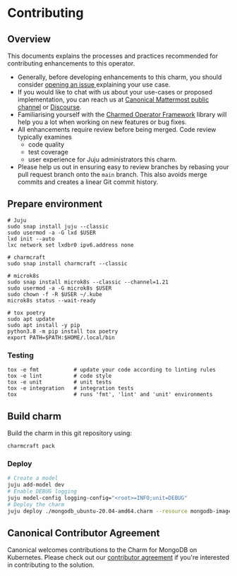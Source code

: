 # Contributing

## Overview

This documents explains the processes and practices recommended for contributing enhancements to
this operator.

- Generally, before developing enhancements to this charm, you should consider [opening an issue
  ](https://github.com/canonical/mongodb-k8s-operator/issues) explaining your use case.
- If you would like to chat with us about your use-cases or proposed implementation, you can reach
  us at [Canonical Mattermost public channel](https://chat.charmhub.io/charmhub/channels/charm-dev)
  or [Discourse](https://discourse.charmhub.io/).
- Familiarising yourself with the [Charmed Operator Framework](https://juju.is/docs/sdk) library
  will help you a lot when working on new features or bug fixes.
- All enhancements require review before being merged. Code review typically examines
  - code quality
  - test coverage
  - user experience for Juju administrators this charm.
- Please help us out in ensuring easy to review branches by rebasing your pull request branch onto
  the `main` branch. This also avoids merge commits and creates a linear Git commit history.

## Prepare environment

```shell
# Juju
sudo snap install juju --classic
sudo usermod -a -G lxd $USER
lxd init --auto
lxc network set lxdbr0 ipv6.address none

# charmcraft
sudo snap install charmcraft --classic

# microk8s
sudo snap install microk8s --classic --channel=1.21
sudo usermod -a -G microk8s $USER
sudo chown -f -R $USER ~/.kube
microk8s status --wait-ready

# tox poetry
sudo apt update
sudo apt install -y pip
python3.8 -m pip install tox poetry
export PATH=$PATH:$HOME/.local/bin
```

### Testing

```shell
tox -e fmt           # update your code according to linting rules
tox -e lint          # code style
tox -e unit          # unit tests
tox -e integration   # integration tests
tox                  # runs 'fmt', 'lint' and 'unit' environments
```

## Build charm

Build the charm in this git repository using:

```shell
charmcraft pack
```

### Deploy

```bash
# Create a model
juju add-model dev
# Enable DEBUG logging
juju model-config logging-config="<root>=INFO;unit=DEBUG"
# Deploy the charm
juju deploy ./mongodb_ubuntu-20.04-amd64.charm --resource mongodb-image=mongo:4.4 --num-units=1
```

## Canonical Contributor Agreement

Canonical welcomes contributions to the Charm for MongoDB on Kubernetes. Please check out our [contributor agreement](https://ubuntu.com/legal/contributors) if you're interested in contributing to the solution.

